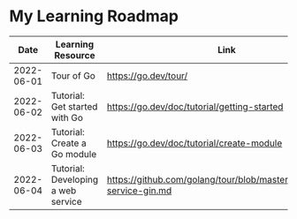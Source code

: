 # My Learning Roadmap

| Date | Learning Resource | Link | MEMOs |
|-|-|-|-|
| 2022-06-01 | Tour of Go | https://go.dev/tour/ | [#1](./tour/MEMO.md) |
| 2022-06-02 | Tutorial: Get started with Go | https://go.dev/doc/tutorial/getting-started | [#2](./tutorial/getting-started/MEMO.md) |
| 2022-06-03 | Tutorial: Create a Go module | https://go.dev/doc/tutorial/create-module | [#3](./tutorial/create-module/MEMO.md) |
| 2022-06-04 | Tutorial: Developing a web service | https://github.com/golang/tour/blob/master/tutorial/web-service-gin.md | [#4](./tutorial/web-service-gin/MEMO.md) |